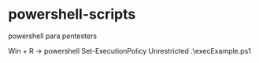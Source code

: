 # powershell-scripts
powershell para pentesters

Win + R -> powershell
Set-ExecutionPolicy Unrestricted
.\execExample.ps1

